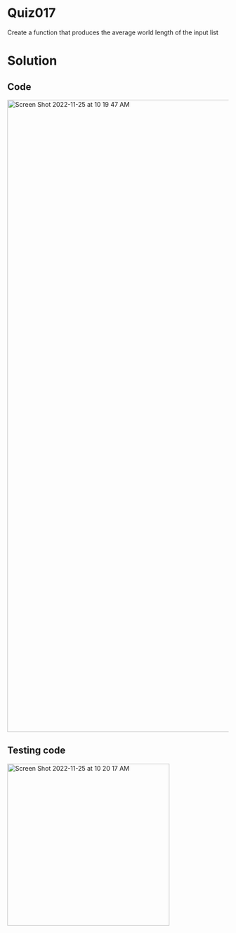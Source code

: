 # Quiz017

Create a function that produces the average world length of the input list

# Solution
## Code
<img width="1440" alt="Screen Shot 2022-11-25 at 10 19 47 AM" src="https://user-images.githubusercontent.com/116609563/203881755-2e16343f-6092-462e-88e5-75caed161978.png">


## Testing code 
<img width="369" alt="Screen Shot 2022-11-25 at 10 20 17 AM" src="https://user-images.githubusercontent.com/116609563/203881796-22373a7e-e556-4929-9363-409325e1d01d.png">











